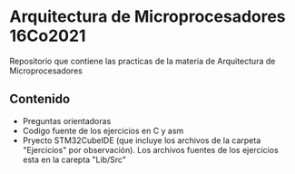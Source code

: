 # Arquitectura de Microprocesadores 16Co2021

Repositorio que contiene las practicas de la
materia de Arquitectura de Microprocesadores

## Contenido
* Preguntas orientadoras
* Codigo fuente de los ejercicios en C y asm
* Pryecto STM32CubeIDE (que incluye los archivos de la carpeta "Ejercicios" por observación). Los archivos fuentes de los ejercicios esta en la carepta "Lib/Src"
